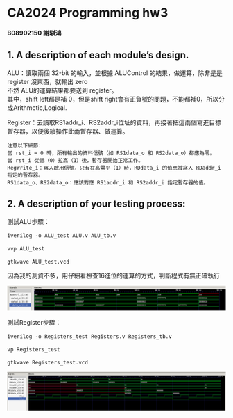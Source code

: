 # CA2024 Programming hw3  
**B08902150 謝騏鴻**  

## 1. A description of each module’s design.  

ALU：讀取兩個 32-bit 的輸入，並根據 ALUControl 的結果，做運算，除非是是 register 沒東西，就輸出 zero  
不然 ALU的運算結果都要送到 register。  
其中，shift left都是補 0，但是shift right會有正負號的問題，不能都補0，所以分成Arithmetic,Logical.  

Register：去讀取RS1addr_i、RS2addr_i位址的資料，再接著把這兩個寫進目標暫存器，以便後續操作此兩暫存器、做運算。
```
注意以下細節:  
當 rst_i = 0 時，所有輸出的資料信號（如 RS1data_o 和 RS2data_o）都應為零。  
當 rst_i 從低（0）拉高（1）後，暫存器開始正常工作。  
RegWrite_i：寫入啟用信號，只有在高電平（1）時，RDdata_i 的值應被寫入 RDaddr_i 指定的暫存器。  
RS1data_o、RS2data_o：應該對應 RS1addr_i 和 RS2addr_i 指定暫存器的值。
```

## 2. A description of your testing process:  

測試ALU步驟： 
```
iverilog -o ALU_test ALU.v ALU_tb.v  
```
```
vvp ALU_test  
```
```
gtkwave ALU_test.vcd  
```

因為我的測資不多，用仔細看檢查16進位的運算的方式，判斷程式有無正確執行


![alt text](image.png)


測試Register步驟：
```
iverilog -o Registers_test Registers.v Registers_tb.v  
```
```
vp Registers_test  
```
```
gtkwave Registers_test.vcd  
```  


![alt text](image-1.png)